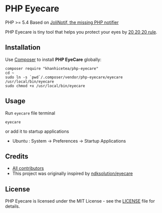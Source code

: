# PHP Eyecare

PHP >= 5.4
Based on [JoliNotif, the missing PHP notifier](https://github.com/jolicode/JoliNotif)

PHP Eyecare is tiny tool that helps you protect your eyes by [20 20 20 rule](http://en.wikipedia.org/wiki/Computer_vision_syndrome#Therapy).

## Installation

Use [Composer](http://getcomposer.org/) to install **PHP EyeCare** globally:

```shell
composer require "khanhicetea/php-eyecare"
cd ~
sudo ln -s `pwd`/.composer/vendor/php-eyecare/eyecare /usr/local/bin/eyecare
sudo chmod +x /usr/local/bin/eyecare
```

## Usage

Run `eyecare` file terminal

```shell
eyecare
```

or add it to startup applications

- Ubuntu : System -> Preferences -> Startup Applications

## Credits

* [All contributors](https://github.com/khanhicetea/php-eyecare/graphs/contributors)
* This project was originally inspired by [ndksolution/eyecare](https://github.com/ndksolution/eyecare)

## License

PHP Eyecare is licensed under the MIT License - see the [LICENSE](LICENSE) file
for details.